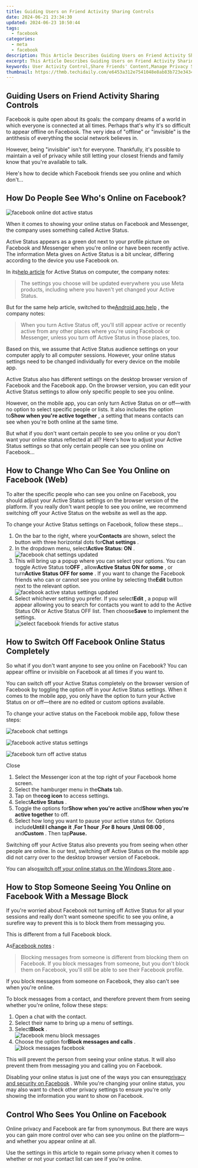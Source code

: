 ```yaml
---
title: Guiding Users on Friend Activity Sharing Controls
date: 2024-06-21 23:34:30
updated: 2024-06-23 10:50:44
tags:
  - facebook
categories:
  - meta
  - facebook
description: This Article Describes Guiding Users on Friend Activity Sharing Controls
excerpt: This Article Describes Guiding Users on Friend Activity Sharing Controls
keywords: User Activity Control,Share Friends' Content,Manage Privacy Settings,Adjust Social Shares,Account Permissions Guide,Limit Friend Access,Monitor Shared Info
thumbnail: https://thmb.techidaily.com/e6453a312e7541048e8ab83b723e3434e4f0870a3a576f7f373a87bb16fe603f.jpg
---
```


## Guiding Users on Friend Activity Sharing Controls

 Facebook is quite open about its goals: the company dreams of a world in which everyone is connected at all times. Perhaps that's why it's so difficult to appear offline on Facebook. The very idea of "offline" or "invisible" is the antithesis of everything the social network believes in.

 However, being "invisible" isn't for everyone. Thankfully, it's possible to maintain a veil of privacy while still letting your closest friends and family know that you're available to talk.

 Here's how to decide which Facebook friends see you online and which don't...

## How Do People See Who's Online on Facebook?

![facebook online dot active status](https://static1.makeuseofimages.com/wordpress/wp-content/uploads/2022/01/facebook-online-dot-active-status.jpg)

 When it comes to showing your online status on Facebook and Messenger, the company uses something called Active Status.

 Active Status appears as a green dot next to your profile picture on Facebook and Messenger when you're online or have been recently active. The information Meta gives on Active Status is a bit unclear, differing according to the device you use Facebook on.

 In its[help article](https://www.facebook.com/help/215888465102253?cms%5Fplatform=www&helpref=platform%5Fswitcher) for Active Status on computer, the company notes:

> The settings you choose will be updated everywhere you use Meta products, including where you haven't yet changed your Active Status.

 But for the same help article, switched to the[Android app help](https://www.facebook.com/help/215888465102253/?cms%5Fplatform=android-app&helpref=platform%5Fswitcher) , the company notes:

> When you turn Active Status off, you'll still appear active or recently active from any other places where you're using Facebook or Messenger, unless you turn off Active Status in those places, too.

 Based on this, we assume that Active Status audience settings on your computer apply to all computer sessions. However, your online status settings need to be changed individually for every device on the mobile app.

 Active Status also has different settings on the desktop browser version of Facebook and the Facebook app. On the browser version, you can edit your Active Status settings to allow only specific people to see you online.

 However, on the mobile app, you can only turn Active Status on or off—with no option to select specific people or lists. It also includes the option to**Show when you're active together** , a setting that means contacts can see when you're both online at the same time.

 But what if you don't want certain people to see you online or you don't want your online status reflected at all? Here's how to adjust your Active Status settings so that only certain people can see you online on Facebook...

## How to Change Who Can See You Online on Facebook (Web)

 To alter the specific people who can see you online on Facebook, you should adjust your Active Status settings on the browser version of the platform. If you really don't want people to see you online, we recommend switching off your Active Status on the website as well as the app.

 To change your Active Status settings on Facebook, follow these steps...

1. On the bar to the right, where your**Contacts** are shown, select the button with three horizontal dots for**Chat settings** .
2. In the dropdown menu, select**Active Status: ON** .  
![facebook chat settings updated](https://static1.makeuseofimages.com/wordpress/wp-content/uploads/2023/02/facebook-chat-settings-updated.jpg)
3. This will bring up a popup where you can select your options. You can toggle Active Status to**OFF** , allow**Active Status ON for some** , or turn**Active Status OFF for some** . If you want to change the Facebook friends who can or cannot see you online by selecting the**Edit** button next to the relevant option.  
![facebook active status settings updated](https://static1.makeuseofimages.com/wordpress/wp-content/uploads/2023/02/facebook-active-status-settings-updated.jpg)
4. Select whichever setting you prefer. If you select**Edit** , a popup will appear allowing you to search for contacts you want to add to the Active Status ON or Active Status OFF list. Then choose**Save** to implement the settings.  
![select facebook friends for active status](https://static1.makeuseofimages.com/wordpress/wp-content/uploads/2023/02/select-facebook-friends-for-active-status.jpg)

## How to Switch Off Facebook Online Status Completely

 So what if you don't want anyone to see you online on Facebook? You can appear offline or invisible on Facebook at all times if you want to.

 You can switch off your Active Status completely on the browser version of Facebook by toggling the option off in your Active Status settings. When it comes to the mobile app, you only have the option to turn your Active Status on or off—there are no edited or custom options available.

 To change your active status on the Facebook mobile app, follow these steps:

![facebook chat settings](https://static1.makeuseofimages.com/wordpress/wp-content/uploads/2022/01/facebook-chat-settings.jpg)

![facebook active status settings](https://static1.makeuseofimages.com/wordpress/wp-content/uploads/2022/01/facebook-active-status-settings.jpg)

![facebook turn off active status](https://static1.makeuseofimages.com/wordpress/wp-content/uploads/2022/01/facebook-turn-off-active-status.jpg)

Close

1. Select the Messenger icon at the top right of your Facebook home screen.
2. Select the hamburger menu in the**Chats** tab.
3. Tap on the**cog icon** to access settings.
4. Select**Active Status** .
5. Toggle the options for**Show when you're active** and**Show when you're active together** to off.
6. Select how long you want to pause your active status for. Options include**Until I change it** ,**For 1 hour** ,**For 8 hours** ,**Until 08:00** , and**Custom** . Then tap**Pause.**

 Switching off your Active Status also prevents you from seeing when other people are online. In our test, switching off Active Status on the mobile app did not carry over to the desktop browser version of Facebook.

 You can also[switch off your online status on the Windows Store app](https://www.makeuseof.com/tag/offline-invisible-mode-facebook-chat/) .

## How to Stop Someone Seeing You Online on Facebook With a Message Block

 If you're worried about Facebook not turning off Active Status for all your sessions and really don't want someone specific to see you online, a surefire way to prevent this is to block them from messaging you.

This is different from a full Facebook block.

 As[Facebook notes](https://www.facebook.com/help/1682395428676916?helpref=faq%5Fcontent) :

> Blocking messages from someone is different from blocking them on Facebook. If you block messages from someone, but you don't block them on Facebook, you'll still be able to see their Facebook profile.

 If you block messages from someone on Facebook, they also can't see when you're online.

 To block messages from a contact, and therefore prevent them from seeing whether you're online, follow these steps:

1. Open a chat with the contact.
2. Select their name to bring up a menu of settings.
3. Select**Block** .  
![facebook menu block messages](https://static1.makeuseofimages.com/wordpress/wp-content/uploads/2022/01/facebook-menu-block-messages.jpg)
4. Choose the option for**Block messages and calls** .  
![block messages facebook](https://static1.makeuseofimages.com/wordpress/wp-content/uploads/2022/01/block-messages-facebook.jpg)

 This will prevent the person from seeing your online status. It will also prevent them from messaging you and calling you on Facebook.

 Disabling your online status is just one of the ways you can ensure[privacy and security on Facebook](https://www.makeuseof.com/facebook-privacy-and-security-checklist/) . While you're changing your online status, you may also want to check other privacy settings to ensure you're only showing the information you want to show on Facebook.

## Control Who Sees You Online on Facebook

 Online privacy and Facebook are far from synonymous. But there are ways you can gain more control over who can see you online on the platform—and whether you appear online at all.

 Use the settings in this article to regain some privacy when it comes to whether or not your contact list can see if you're online.


<ins class="adsbygoogle"
     style="display:block"
     data-ad-format="autorelaxed"
     data-ad-client="ca-pub-7571918770474297"
     data-ad-slot="1223367746"></ins>



<ins class="adsbygoogle"
     style="display:block"
     data-ad-client="ca-pub-7571918770474297"
     data-ad-slot="8358498916"
     data-ad-format="auto"
     data-full-width-responsive="true"></ins>
